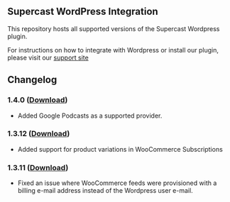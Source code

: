 ## Supercast WordPress Integration

This repository hosts all supported versions of the Supercast Wordpress plugin.

For instructions on how to integrate with Wordpress or install our plugin, please visit our [support site](https://support.supercast.com/article/47-integrations)

## Changelog

### 1.4.0 ([Download](https://github.com/SupercastDev/Wordpress/raw/master/releases/supercast-1.4.0.zip))
- Added Google Podcasts as a supported provider.

### 1.3.12 ([Download](https://github.com/SupercastDev/Wordpress/raw/master/releases/supercast-1.3.12.zip))
- Added support for product variations in WooCommerce Subscriptions

### 1.3.11 ([Download](https://github.com/SupercastDev/Wordpress/raw/master/releases/supercast-1.3.11.zip))
- Fixed an issue where WooCommerce feeds were provisioned with a billing e-mail address
  instead of the Wordpress user e-mail.